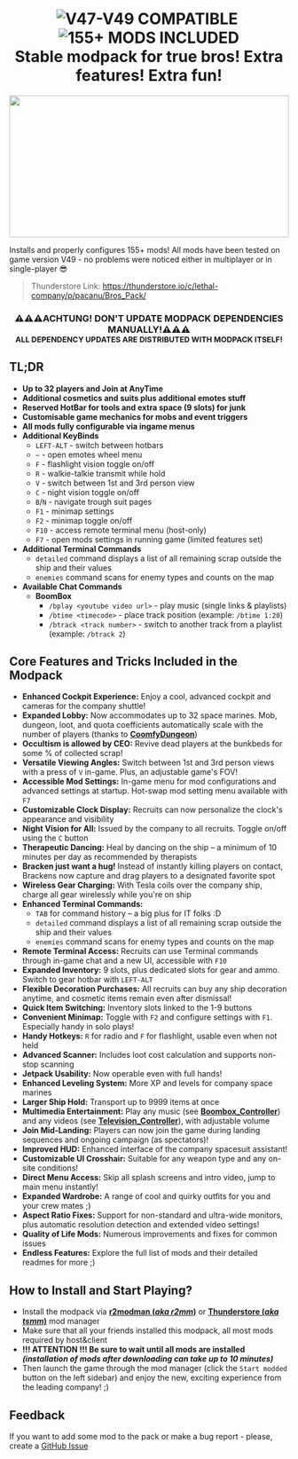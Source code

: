 
<p align="center">
<h1 align="center">
<img alt="V47-V49 COMPATIBLE" src="https://img.shields.io/badge/V47--V49_compatible-black?style=for-the-badge">&nbsp;<img alt="155+ MODS INCLUDED" src="https://img.shields.io/badge/155+_mods_included-black?style=for-the-badge"><br>
Stable modpack for true bros! Extra features! Extra fun!
</h1>
</p>

<p align="center">
  <img width="100%" height="256px" src="https://pb.h1kkan.me/storage-xfs/lethal-company-brospack-headbar-readme-v2.gif">
</p>

Installs and properly configures 155+ mods! All mods have been tested on game version V49 - no problems were noticed either in multiplayer or in single-player 😎

> Thunderstore Link: https://thunderstore.io/c/lethal-company/p/pacanu/Bros_Pack/

<p align="center">
<h3 align="center">
<strong>⚠️⚠️⚠️ACHTUNG! DON'T UPDATE MODPACK DEPENDENCIES MANUALLY!⚠️⚠️⚠️<br>
<small>ALL DEPENDENCY UPDATES ARE DISTRIBUTED WITH MODPACK ITSELF!</small></strong>
</h3>
</p>

## TL;DR

- **Up to 32 players and Join at AnyTime**
- **Additional cosmetics and suits plus additional emotes stuff**
- **Reserved HotBar for tools and extra space (9 slots) for junk**
- **Customisable game mechanics for mobs and event triggers**
- **All mods fully configurable via ingame menus**
- **Additional KeyBinds**
  - `LEFT-ALT` - switch between hotbars
  - `~` - open emotes wheel menu
  - `F` - flashlight vision toggle on/off
  - `R` - walkie-talkie transmit while hold
  - `V` - switch between 1st and 3rd person view
  - `C` - night vision toggle on/off
  - `B`/`N` - navigate trough suit pages
  - `F1` - minimap settings
  - `F2` - minimap toggle on/off
  - `F10` - access remote terminal menu (host-only)
  - `F7` - open mods settings in running game (limited features set)
- **Additional Terminal Commands**
  - `detailed` command displays a list of all remaining scrap outside the ship and their values
  - `enemies` command scans for enemy types and counts on the map
- **Available Chat Commands**
  - **BoomBox**
    - `/bplay <youtube video url>` - play music (single links & playlists)
    - `/btime <timecode>` - place track position (example: `/btime 1:20`)
    - `/btrack <track number>` - switch to another track from a playlist (example: `/btrack 2`)

## Core Features and Tricks Included in the Modpack

- **Enhanced Cockpit Experience:** Enjoy a cool, advanced cockpit and cameras for the company shuttle!
- **Expanded Lobby:** Now accommodates up to 32 space marines. Mob, dungeon, loot, and quota coefficients automatically scale with the number of players (thanks to [**CoomfyDungeon**](https://thunderstore.io/c/lethal-company/p/Coomfy/CoomfyDungeon/))
- **Occultism is allowed by CEO:** Revive dead players at the bunkbeds for some % of collected scrap!
- **Versatile Viewing Angles:** Switch between 1st and 3rd person views with a press of `V` in-game. Plus, an adjustable game's FOV!
- **Accessible Mod Settings:** In-game menu for mod configurations and advanced settings at startup. Hot-swap mod setting menu available with `F7`
- **Customizable Clock Display:** Recruits can now personalize the clock's appearance and visibility
- **Night Vision for All:** Issued by the company to all recruits. Toggle on/off using the `C` button
- **Therapeutic Dancing:** Heal by dancing on the ship – a minimum of 10 minutes per day as recommended by therapists
- **Bracken just want a hug!** Instead of instantly killing players on contact, Brackens now capture and drag players to a designated favorite spot
- **Wireless Gear Charging:** With Tesla coils over the company ship, charge all gear wirelessly while you're on ship
- **Enhanced Terminal Commands:**
  - `TAB` for command history – a big plus for IT folks :D
  - `detailed` command displays a list of all remaining scrap outside the ship and their values
  - `enemies` command scans for enemy types and counts on the map
- **Remote Terminal Access:** Recruits can use Terminal commands through in-game chat and a new UI, accessible with `F10`
- **Expanded Inventory:** 9 slots, plus dedicated slots for gear and ammo. Switch to gear hotbar with `LEFT-ALT`
- **Flexible Decoration Purchases:** All recruits can buy any ship decoration anytime, and cosmetic items remain even after dismissal!
- **Quick Item Switching:** Inventory slots linked to the 1-9 buttons
- **Convenient Minimap:** Toggle with `F2` and configure settings with `F1`. Especially handy in solo plays!
- **Handy Hotkeys:** `R` for radio and `F` for flashlight, usable even when not held
- **Advanced Scanner:** Includes loot cost calculation and supports non-stop scanning
- **Jetpack Usability:** Now operable even with full hands!
- **Enhanced Leveling System:** More XP and levels for company space marines
- **Larger Ship Hold:** Transport up to 9999 items at once
- **Multimedia Entertainment:** Play any music (see [**Boombox_Controller**](https://thunderstore.io/c/lethal-company/p/KoderTeh/Boombox_Controller/)) and any videos (see [**Television_Controller**](https://thunderstore.io/c/lethal-company/p/KoderTeh/Television_Controller/)), with adjustable volume
- **Join Mid-Landing:** Players can now join the game during landing sequences and ongoing campaign (as spectators)!
- **Improved HUD:** Enhanced interface of the company spacesuit assistant!
- **Customizable UI Crosshair:** Suitable for any weapon type and any on-site conditions!
- **Direct Menu Access:** Skip all splash screens and intro video, jump to main menu instantly!
- **Expanded Wardrobe:** A range of cool and quirky outfits for you and your crew mates ;)
- **Aspect Ratio Fixes:** Support for non-standard and ultra-wide monitors, plus automatic resolution detection and extended video settings!
- **Quality of Life Mods:** Numerous improvements and fixes for common issues
- **Endless Features:** Explore the full list of mods and their detailed readmes for more ;)


## How to Install and Start Playing?

- Install the modpack via [**r2modman (_aka r2mm_)**](https://thunderstore.io/package/ebkr/r2modman) or [**Thunderstore (_aka tsmm_)**](https://www.overwolf.com/oneapp/Thunderstore-Thunderstore_Mod_Manager) mod manager
- Make sure that all your friends installed this modpack, all most mods required by host&client
- **!!! ATTENTION !!! Be sure to wait until all mods are installed _(installation of mods after downloading can take up to 10 minutes)_**
- Then launch the game through the mod manager (click the `Start modded` button on the left sidebar) and enjoy the new, exciting experience from the leading company! ;)

## Feedback

If you want to add some mod to the pack or make a bug report - please, create a [GitHub Issue](https://github.com/h1kkan/LethalCompany-BrosPack/issues)
